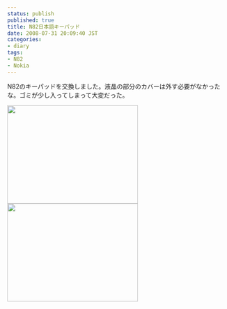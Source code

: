 ```yaml
---
status: publish
published: true
title: N82日本語キーパッド
date: 2008-07-31 20:09:40 JST
categories:
- diary
tags:
- N82
- Nokia
---
```

N82のキーパッドを交換しました。液晶の部分のカバーは外す必要がなかったな。ゴミが少し入ってしまって大変だった。

<a href="http://junkai.org/blog/wp-content/uploads/2008/07/dsc003080.jpg"><img class="alignnone size-medium wp-image-111" title="dsc003080" src="http://junkai.org/blog/wp-content/uploads/2008/07/dsc003080-300x225.jpg" alt="" width="300" height="225" /></a><a href="http://junkai.org/blog/wp-content/uploads/2008/07/dsc003090.jpg"><img class="alignnone size-medium wp-image-112" title="dsc003090" src="http://junkai.org/blog/wp-content/uploads/2008/07/dsc003090-300x225.jpg" alt="" width="300" height="225" /></a>
